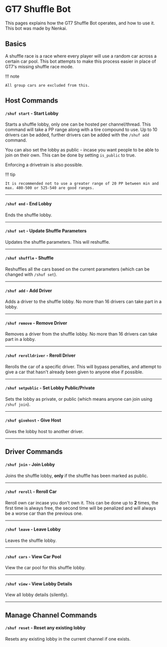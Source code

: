 # GT7 Shuffle Bot

This pages explains how the GT7 Shuffle Bot operates, and how to use it. This bot was made by Nenkai.

## Basics

A shuffle race is a race where every player will use a random car across a certain car pool. This bot attempts to make this process easier in place of GT7's missing shuffle race mode.

!!! note

    All group cars are excluded from this.

## Host Commands

#### `/shuf start` - Start Lobby

Starts a shuffle lobby, only one can be hosted per channel/thread. This command will take a PP range along with a tire compound to use. Up to 10 drivers can be added, further drivers can be added with the `/shuf add` command.

You can also set the lobby as public - incase you want people to be able to join on their own. This can be done by setting `is_public` to true.

Enforcing a drivetrain is also possible.

!!! tip
    
    It is recommended not to use a greater range of 20 PP between min and max. 480-500 or 525-540 are good ranges.

---

#### `/shuf end` - End Lobby

Ends the shuffle lobby.

---

#### `/shuf set` - Update Shuffle Parameters

Updates the shuffle parameters. This will reshuffle.

---

#### `/shuf shuffle` - Shuffle

Reshuffles all the cars based on the current parameters (which can be changed with `/shuf set`).

---

#### `/shuf add` - Add Driver

Adds a driver to the shuffle lobby. No more than 16 drivers can take part in a lobby.

---

#### `/shuf remove` - Remove Driver

Removes a driver from the shuffle lobby. No more than 16 drivers can take part in a lobby.

---

#### `/shuf rerolldriver` - Reroll Driver

Rerolls the car of a specific driver. This will bypass penalties, and attempt to give a car that hasn't already been given to anyone else if possible.

---

#### `/shuf setpublic` - Set Lobby Public/Private

Sets the lobby as private, or public (which means anyone can join using `/shuf join`).

---

#### `/shuf givehost` - Give Host

Gives the lobby host to another driver.

---

## Driver Commands

#### `/shuf join` - Join Lobby

Joins the shuffle lobby, **only** if the shuffle has been marked as public.

---

#### `/shuf reroll` - Reroll Car

Reroll own car incase you don't own it. This can be done up to **2** times, the first time is always free, the second time will be penalized and will always be a worse car than the previous one.

---

#### `/shuf leave` - Leave Lobby

Leaves the shuffle lobby.

---

#### `/shuf cars` - View Car Pool

View the car pool for this shuffle lobby.

---

#### `/shuf view` - View Lobby Details

View all lobby details (silently).

---

## Manage Channel Commands

#### `/shuf reset` - Reset any existing lobby

Resets any existing lobby in the current channel if one exists.